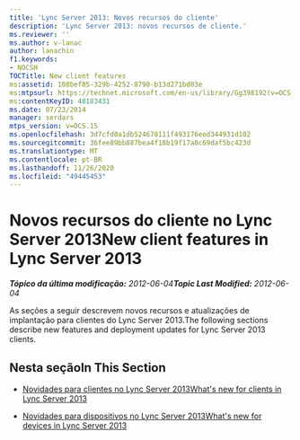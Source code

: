 ```yaml
---
title: 'Lync Server 2013: Novos recursos do cliente'
description: 'Lync Server 2013: novos recursos de cliente.'
ms.reviewer: ''
ms.author: v-lanac
author: lanachin
f1.keywords:
- NOCSH
TOCTitle: New client features
ms:assetid: 108bef85-329b-4252-8790-b13d271bd03e
ms:mtpsurl: https://technet.microsoft.com/en-us/library/Gg398192(v=OCS.15)
ms:contentKeyID: 48183431
ms.date: 07/23/2014
manager: serdars
mtps_version: v=OCS.15
ms.openlocfilehash: 3d7cfd0a1db524678111f493176eed344931d102
ms.sourcegitcommit: 36fee89bb887bea4f18b19f17a8c69daf5bc423d
ms.translationtype: MT
ms.contentlocale: pt-BR
ms.lasthandoff: 11/26/2020
ms.locfileid: "49445453"
---
```

# <a name="new-client-features-in-lync-server-2013"></a><span data-ttu-id="ad7ce-103">Novos recursos do cliente no Lync Server 2013</span><span class="sxs-lookup"><span data-stu-id="ad7ce-103">New client features in Lync Server 2013</span></span>

<div data-xmlns="http://www.w3.org/1999/xhtml">

<div class="topic" data-xmlns="http://www.w3.org/1999/xhtml" data-msxsl="urn:schemas-microsoft-com:xslt" data-cs="https://msdn.microsoft.com/">

<div data-asp="https://msdn2.microsoft.com/asp">



</div>

<div id="mainSection">

<div id="mainBody"><span data-ttu-id="ad7ce-104">

<span> </span></span><span class="sxs-lookup"><span data-stu-id="ad7ce-104">

<span> </span></span></span>

<span data-ttu-id="ad7ce-105">_**Tópico da última modificação:** 2012-06-04_</span><span class="sxs-lookup"><span data-stu-id="ad7ce-105">_**Topic Last Modified:** 2012-06-04_</span></span>

<span data-ttu-id="ad7ce-106">As seções a seguir descrevem novos recursos e atualizações de implantação para clientes do Lync Server 2013.</span><span class="sxs-lookup"><span data-stu-id="ad7ce-106">The following sections describe new features and deployment updates for Lync Server 2013 clients.</span></span>

<div>

## <a name="in-this-section"></a><span data-ttu-id="ad7ce-107">Nesta seção</span><span class="sxs-lookup"><span data-stu-id="ad7ce-107">In This Section</span></span>

  - [<span data-ttu-id="ad7ce-108">Novidades para clientes no Lync Server 2013</span><span class="sxs-lookup"><span data-stu-id="ad7ce-108">What's new for clients in Lync Server 2013</span></span>](lync-server-2013-what-s-new-for-clients.md)

  - [<span data-ttu-id="ad7ce-109">Novidades para dispositivos no Lync Server 2013</span><span class="sxs-lookup"><span data-stu-id="ad7ce-109">What's new for devices in Lync Server 2013</span></span>](lync-server-2013-what-s-new-for-devices.md)

<span data-ttu-id="ad7ce-110"></div>

</div>

<span> </span>

</div>

</div>

</span><span class="sxs-lookup"><span data-stu-id="ad7ce-110"></div>

</div>

<span> </span>

</div>

</div>

</span></span></div>

